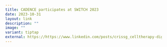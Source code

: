 ```yaml
---
title: CADENCE participates at SWITCH 2023
date: 2023-10-31
layout: link
description: ""
image: ""
variant: tiptap
external: https://https://www.linkedin.com/posts/crissg_celltherapy-digitalhealth-oncology-activity-7125014147712389120-wNgY?utm_source=share&utm_medium=member_desktop
---
```

